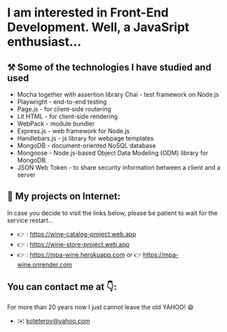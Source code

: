 # I am interested in Front-End Development. Well, a JavaSript enthusiast...
## ⚒️ Some of the technologies I have studied and used
* Mocha together with assertion library Chai - test framework on Node.js 
* Playwright - end-to-end testing  
* Page.js - for client-side routering 
* Lit HTML - for client-side rendering 
* WebPack - module bundler 
* Express.js - web framework for Node.js
* Handlebars.js - js library for webpage templates
* MongoDB - document-oriented  NoSQL database
* Mongoose - Node.js-based Object Data Modeling (ODM) library for MongoDB.
* JSON Web Token - to share security information between a client and a server
## 💼 My projects on Internet: 
In case you decide to visit the links below, please be patient to wait for the service restart… 
* 👉 : https://wine-catalog-project.web.app
* 👉 : https://wine-store-project.web.app
* 👉 : https://mpa-wine.herokuapp.com or 👉 https://mpa-wine.onrender.com
## You can contact me at 👇:
For more than 20 years now I just cannot leave the old YAHOO! 😄
* ✉️ koteterov@yahoo.com
